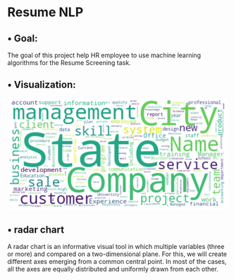 #    Resume NLP

## • Goal:

 The goal of this project help HR employee to use machine learning algorithms for the Resume Screening task.

 
## • Visualization:

<img src="https://github.com/hanaaalqarni5/Resume_NLP/blob/main/Visulization.png" width="500"/>






## • radar chart 
A radar chart is an informative visual tool in which multiple variables (three or more) and compared on a two-dimensional plane. For this, we will create different axes emerging from a common central point. In most of the cases, all the axes are equally distributed and uniformly drawn from each other.



